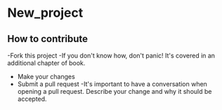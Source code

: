 # New_project

## How to contribute
-Fork this project 
  -If you don't know how, don't panic! It's covered in an additional chapter of book.
- Make your changes
- Submit a pull request
 -It's important to have a conversation when opening a pull request. Describe your change and why it should be accepted.
